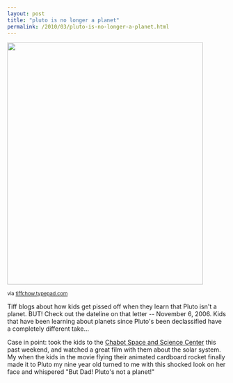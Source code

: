 ```yaml
---
layout: post
title: "pluto is no longer a planet"
permalink: /2010/03/pluto-is-no-longer-a-planet.html
---
```


<img at:linkto_xid="6a00e54f7ac65c88330120a9282b48970b" class=" at-xid-6a00d8341c4f5f53ef01310f8f0c31970c" height="556" src="http://sippey.typepad.com/.a/6a00d8341c4f5f53ef01310f8f0c31970c-pi" width="450" xmlns:at="http://www.sixapart.com/ns/at" />

<p><small>via <a href="http://tiffchow.typepad.com/typetiff/2010/03/kids-get-pissed-off-when-you-tell-them-pluto-isnt-a-planet.html">tiffchow.typepad.com</a></small></p>

<p>Tiff blogs about how kids get pissed off when they learn that Pluto isn&#39;t a planet.  BUT!  Check out the dateline on that letter -- November 6, 2006.  Kids that have been learning about planets since Pluto&#39;s been declassified have a completely different take...</p>

<p>Case in point:  took the kids to the <a href="http://www.chabotspace.org/">Chabot Space and Science Center</a> this past weekend, and watched a great film with them about the solar system.  My when the kids in the movie flying their animated cardboard rocket finally made it to Pluto my nine year old turned to me with this shocked look on her face and whispered &quot;But Dad! Pluto&#39;s not a planet!&quot;</p>



